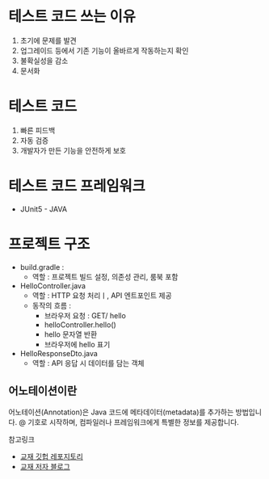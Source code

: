 # 테스트 코드 쓰는 이유
1. 초기에 문제를 발견
2. 업그레이드 등에서 기존 기능이 올바르게 작동하는지 확인
3. 불확실성을 감소
4. 문서화

# 테스트 코드
1. 빠른 피드백
2. 자동 검증
3. 개발자가 만든 기능을 안전하게 보호

# 테스트 코드 프레임워크
- JUnit5 - JAVA

# 프로젝트 구조
- build.gradle : 
    - 역할 : 프로젝트 빌드 설정, 의존성 관리, 룸북 포함
- HelloController.java
    - 역할 : HTTP 요청 처리ㅣ, API 엔트포인트 제공
    - 동작의 흐름 : 
      - 브라우저 요청 : GET/ hello
      - helloController.hello()
      - hello 문자열 반환
      - 브라우저에 hello 표기
- HelloResponseDto.java
    - 역할 : API 응답 시 데이터를 담는 객체

## 어노테이션이란
어노테이션(Annotation)은 Java 코드에 메타데이터(metadata)를 추가하는 방법입니다. @ 기호로 시작하며, 컴파일러나 프레임워크에게 특별한 정보를 제공합니다.


참고링크

- [교재 깃헙 레포지토리](https://github.com/jojoldu/freelec-springboot2-webservice)
- [교재 저자 블로그](https://jojoldu.tistory.com/)
